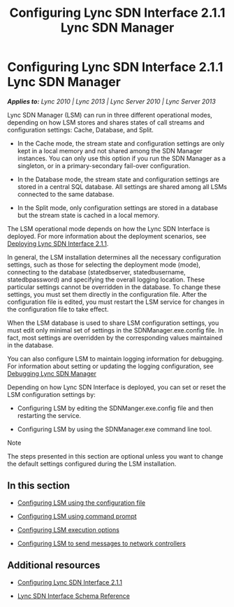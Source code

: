 ﻿---
title: Configuring Lync SDN Interface 2.1.1 Lync SDN Manager
TOCTitle: Configuring Lync SDN Interface 2.1.1 Lync SDN Manager
ms:assetid: e66f9787-ab6b-4a77-8895-0ae39a3a5ee1
ms:mtpsurl: https://msdn.microsoft.com/en-us/library/Dn785209(v=office.15)
ms:contentKeyID: 62952687
ms.date: 02/16/2015
mtps_version: v=office.15
---

# Configuring Lync SDN Interface 2.1.1 Lync SDN Manager


_**Applies to:** Lync 2010 | Lync 2013 | Lync Server 2010 | Lync Server 2013_

Lync SDN Manager (LSM) can run in three different operational modes, depending on how LSM stores and shares states of call streams and configuration settings: Cache, Database, and Split.

  - In the Cache mode, the stream state and configuration settings are only kept in a local memory and not shared among the SDN Manager instances. You can only use this option if you run the SDN Manager as a singleton, or in a primary-secondary fail-over configuration.

  - In the Database mode, the stream state and configuration settings are stored in a central SQL database. All settings are shared among all LSMs connected to the same database.

  - In the Split mode, only configuration settings are stored in a database but the stream state is cached in a local memory.

The LSM operational mode depends on how the Lync SDN Interface is deployed. For more information about the deployment scenarios, see [Deploying Lync SDN Interface 2.1.1](deploying-lync-sdn-interface-2-1-1.md).

In general, the LSM installation determines all the necessary configuration settings, such as those for selecting the deployment mode (mode), connecting to the database (statedbserver, statedbusername, statedbpassword) and specifying the overall logging location. These particular settings cannot be overridden in the database. To change these settings, you must set them directly in the configuration file. After the configuration file is edited, you must restart the LSM service for changes in the configuration file to take effect.

When the LSM database is used to share LSM configuration settings, you must edit only minimal set of settings in the SDNManager.exe.config file. In fact, most settings are overridden by the corresponding values maintained in the database.

You can also configure LSM to maintain logging information for debugging. For information about setting or updating the logging configuration, see [Debugging Lync SDN Manager](debugging-lync-sdn-manager.md)

Depending on how Lync SDN Interface is deployed, you can set or reset the LSM configuration settings by:

  - Configuring LSM by editing the SDNManger.exe.config file and then restarting the service.

  - Configuring LSM by using the SDNManager.exe command line tool.


> [!NOTE]
> <P>The steps presented in this section are optional unless you want to change the default settings configured during the LSM installation.</P>



## In this section

  - [Configuring LSM using the configuration file](configuring-lsm-using-the-configuration-file.md)

  - [Configuring LSM using command prompt](configuring-lsm-using-command-prompt.md)

  - [Configuring LSM execution options](configuring-lsm-execution-options.md)

  - [Configuring LSM to send messages to network controllers](configuring-lsm-to-send-messages-to-network-controllers.md)

## Additional resources

  - [Configuring Lync SDN Interface 2.1.1](configuring-lync-sdn-interface-2-1-1.md)

  - [Lync SDN Interface Schema Reference](lync-sdn-interface-schema-reference.md)

